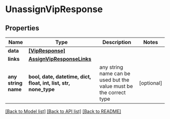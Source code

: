 # UnassignVipResponse


## Properties
Name | Type | Description | Notes
------------ | ------------- | ------------- | -------------
**data** | [**[VipResponse]**](VipResponse.md) |  | 
**links** | [**AssignVipResponseLinks**](AssignVipResponseLinks.md) |  | 
**any string name** | **bool, date, datetime, dict, float, int, list, str, none_type** | any string name can be used but the value must be the correct type | [optional]

[[Back to Model list]](../README.md#documentation-for-models) [[Back to API list]](../README.md#documentation-for-api-endpoints) [[Back to README]](../README.md)



